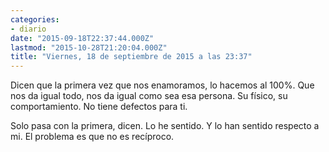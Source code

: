 ```yaml
---
categories:
- diario
date: "2015-09-18T22:37:44.000Z"
lastmod: "2015-10-28T21:20:04.000Z"
title: "Viernes, 18 de septiembre de 2015 a las 23:37"
---
```


Dicen que la primera vez que nos enamoramos, lo hacemos al 100%. Que nos da igual todo, nos da igual como sea esa persona. Su físico, su comportamiento. No tiene defectos para ti. 

Solo pasa con la primera, dicen.
Lo he sentido. Y lo han sentido respecto a mi.
El problema es que no es recíproco.